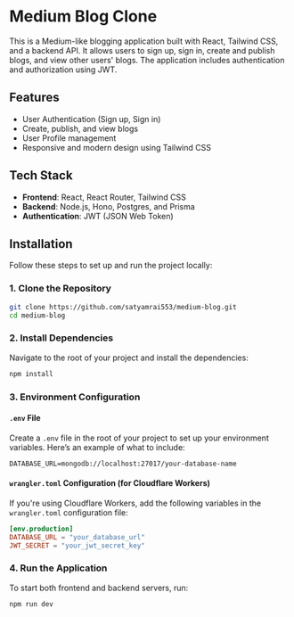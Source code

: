 
# Medium Blog Clone

This is a Medium-like blogging application built with React, Tailwind CSS, and a backend API. It allows users to sign up, sign in, create and publish blogs, and view other users' blogs. The application includes authentication and authorization using JWT.

## Features

- User Authentication (Sign up, Sign in)
- Create, publish, and view blogs
- User Profile management
- Responsive and modern design using Tailwind CSS

## Tech Stack

- **Frontend**: React, React Router, Tailwind CSS
- **Backend**: Node.js, Hono, Postgres, and Prisma
- **Authentication**: JWT (JSON Web Token)

## Installation

Follow these steps to set up and run the project locally:

### 1. Clone the Repository

```bash
git clone https://github.com/satyamrai553/medium-blog.git
cd medium-blog
```

### 2. Install Dependencies

Navigate to the root of your project and install the dependencies:

```bash
npm install
```


### 3. Environment Configuration

#### `.env` File

Create a `.env` file in the root of your project to set up your environment variables. Here’s an example of what to include:

```env
DATABASE_URL=mongodb://localhost:27017/your-database-name
```

#### `wrangler.toml` Configuration (for Cloudflare Workers)

If you're using Cloudflare Workers, add the following variables in the `wrangler.toml` configuration file:

```toml
[env.production]
DATABASE_URL = "your_database_url"
JWT_SECRET = "your_jwt_secret_key"
```

### 4. Run the Application

To start both frontend and backend servers, run:

```bash
npm run dev
```

